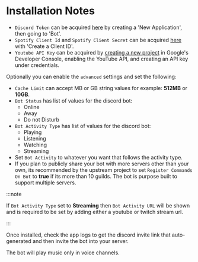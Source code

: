 # Installation Notes

- `Discord Token` can be acquired [here](https://discordapp.com/developers/applications) by creating a 'New Application', then going to 'Bot'.
- `Spotify Client Id` and `Spotify Client Secret` can be acquired [here](https://developer.spotify.com/dashboard/applications) with 'Create a Client ID'.
- `Youtube API Key` can be acquired by [creating a new project](https://console.developers.google.com/) in Google's Developer Console, enabling the YouTube API, and creating an API key under credentials.

Optionally you can enable the `advanced` settings and set the following:

- `Cache Limit` can accept MB or GB string values for example: **512MB** or **10GB**.
- `Bot Status` has list of values for the discord bot:
  - Online
  - Away
  - Do not Disturb
- `Bot Activity Type` has list of values for the discord bot:
  - Playing
  - Listening
  - Watching
  - Streaming
- Set `Bot Activity` to whatever you want that follows the activity type.
- If you plan to publicly share your bot with more servers other than your own, its recommended by the upstream project to set `Register Commands On Bot` to **true** if its more than 10 guilds. The bot is purpose built to support multiple servers.

:::note

If `Bot Activity Type` set to **Streaming** then `Bot Activity URL` will be shown and is required to be set by adding either a youtube or twitch stream url.

:::

Once installed, check the app logs to get the discord invite link that auto-generated and then invite the bot into your server.

The bot will play music only in voice channels.

